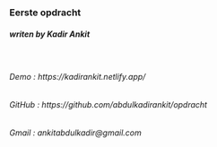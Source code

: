 <h3>Eerste opdracht </h3>
<h5>writen by Kadir Ankit</h5>
<br/>
<h6>Demo                : https://kadirankit.netlify.app/ </h6>
<h6>GitHub              : https://github.com/abdulkadirankit/opdracht</h6>
<h6>Gmail               : ankitabdulkadir@gmail.com </h6>

